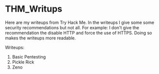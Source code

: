 # THM_Writups
Here are my writeups from Try Hack Me. In the writeups I give some some security recommendations but not all. For example: I don't give the recommendation the disable HTTP and force the use of HTTPS. Doing so makes the writeups more readable.

Writeups:
1. Basic Pentesting
2. Pickle Rick
3. Zeno
